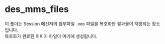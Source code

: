 # des_mms_files

이 폴더는 Session 메신저의 첨부파일 `.mms` 파일을 복호화한 결과물이 저장되는 장소입니다.  
복호화가 완료된 이미지 파일이 여기에 생성됩니다.
